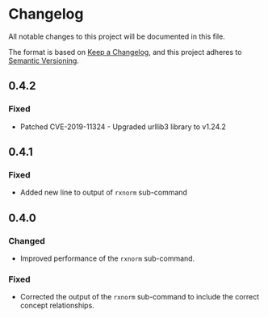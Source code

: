 # Changelog
All notable changes to this project will be documented in this file.

The format is based on [Keep a Changelog](https://keepachangelog.com/en/1.0.0/),
and this project adheres to [Semantic Versioning](https://semver.org/spec/v2.0.0.html).

## 0.4.2
### Fixed
- Patched CVE-2019-11324 - Upgraded urllib3 library to v1.24.2

## 0.4.1
### Fixed
- Added new line to output of `rxnorm` sub-command

## 0.4.0
### Changed
- Improved performance of the `rxnorm` sub-command.

### Fixed
- Corrected the output of the `rxnorm` sub-command to include the correct concept relationships.

